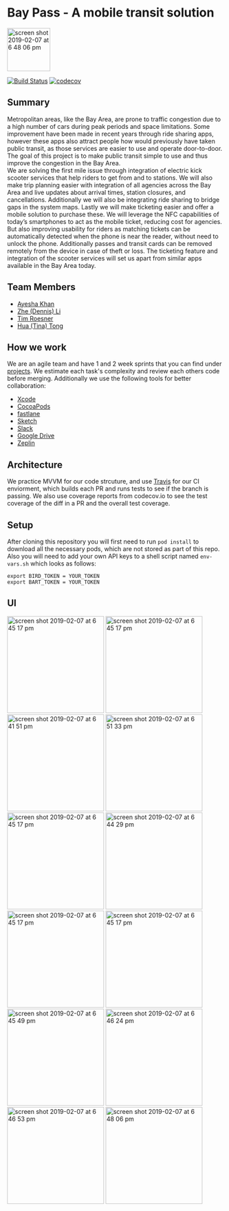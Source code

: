 # Bay Pass - A mobile transit solution
<img width="100" alt="screen shot 2019-02-07 at 6 48 06 pm" src="https://user-images.githubusercontent.com/13894518/52456509-e947af00-2b09-11e9-829d-f90d47ece779.png">  

[![Build Status](https://travis-ci.com/timroesner/BayPass.svg?token=WiAQGuCxgiespq3vmWc1&branch=master)](https://travis-ci.com/timroesner/BayPass)   [![codecov](https://codecov.io/gh/timroesner/BayPass/branch/master/graph/badge.svg?token=hasFyKFOq8)](https://codecov.io/gh/timroesner/BayPass)

## Summary
Metropolitan areas, like the Bay Area, are prone to traffic congestion due to a high number of cars during peak periods and space limitations. Some improvement have been made in recent years through ride sharing apps, however these apps also attract people how would previously have taken public transit, as those services are easier to use and operate door-to-door.
The goal of this project is to make public transit simple to use and thus improve the congestion in the Bay Area.  
We are solving the first mile issue through integration of electric kick scooter services that help riders to get from and to stations. We will also make trip planning easier with integration of all agencies across the Bay Area and live updates about arrival times, station closures, and cancellations. Additionally we will also be integrating ride sharing to bridge gaps in the system maps.  Lastly we will make ticketing easier and offer a mobile solution to purchase these. We will leverage the NFC capabilities of today’s smartphones to act as the mobile ticket, reducing cost for agencies. But also improving usability for riders as matching tickets can be automatically detected when the phone is near the reader, without need to unlock the phone. Additionally passes and transit cards can be removed remotely from the device in case of theft or loss.
The ticketing feature and integration of the scooter services will set us apart from similar apps available in the Bay Area today.  
  

## Team Members
- [Ayesha Khan](https://github.com/ayesha1)
- [Zhe (Dennis) Li](https://github.com/DennisLee)
- [Tim Roesner](https://github.com/timroesner)
- [Hua (Tina) Tong](https://github.com/thualing)

  
## How we work
We are an agile team and have 1 and 2 week sprints that you can find under [projects](https://github.com/timroesner/BayPass/projects). We estimate each task's complexity and review each others code before merging. Additionally we use the following tools for better collaboration:  
- [Xcode](https://developer.apple.com/xcode/)
- [CocoaPods](cocoapods.org)
- [fastlane](http://fastlane.tools/)
- [Sketch](https://sketchapp.com)
- [Slack](slack.com)
- [Google Drive](drive.google.com)
- [Zeplin](zeplin.io)

  
## Architecture
We practice MVVM for our code strcuture, and use [Travis](https://travis-ci.org) for our CI enviorment, which builds each PR and runs tests to see if the branch is passing. We also use coverage reports from codecov.io to see the test coverage of the diff in a PR and the overall test coverage. 


## Setup
After cloning this repository you will first need to run `pod install` to download all the necessary pods, which are not stored as part of this repo. Also you will need to add your own API keys to a shell script named `env-vars.sh` which looks as follows:
```
export BIRD_TOKEN = YOUR_TOKEN
export BART_TOKEN = YOUR_TOKEN
```

## UI 
<img width="225" alt="screen shot 2019-02-07 at 6 45 17 pm" src="https://user-images.githubusercontent.com/13894518/52455989-bd2b2e80-2b07-11e9-8f9f-733204af8554.png">
<img width="225" alt="screen shot 2019-02-07 at 6 45 17 pm" src="https://user-images.githubusercontent.com/13894518/52455990-be5c5b80-2b07-11e9-8735-1984ca2e1565.png">
<img width="225" alt="screen shot 2019-02-07 at 6 41 51 pm" src="https://user-images.githubusercontent.com/13894518/52456086-185d2100-2b08-11e9-93bb-8f32c7474a87.png">
<img width="225" alt="screen shot 2019-02-07 at 6 51 33 pm" src="https://user-images.githubusercontent.com/13894518/52456393-66beef80-2b09-11e9-9f78-4b501ff08c4b.png">
<img width="225" alt="screen shot 2019-02-07 at 6 45 17 pm" src="https://user-images.githubusercontent.com/13894518/52456137-4b9fb000-2b08-11e9-96c6-352993a63d79.png">
<img width="225" alt="screen shot 2019-02-07 at 6 44 29 pm" src="https://user-images.githubusercontent.com/13894518/52456167-696d1500-2b08-11e9-8300-22dd3279ad26.png">
<img width="225" alt="screen shot 2019-02-07 at 6 45 17 pm" src="https://user-images.githubusercontent.com/13894518/52456177-712cb980-2b08-11e9-9c40-b0934753df72.png">
<img width="225" alt="screen shot 2019-02-07 at 6 45 17 pm" src="https://user-images.githubusercontent.com/13894518/52456195-8570b680-2b08-11e9-8fca-d312b1ca6563.png">
<img width="225" alt="screen shot 2019-02-07 at 6 45 49 pm" src="https://user-images.githubusercontent.com/13894518/52456210-98838680-2b08-11e9-9d12-837ee5ebd778.png">
<img width="225" alt="screen shot 2019-02-07 at 6 46 24 pm" src="https://user-images.githubusercontent.com/13894518/52456231-ad601a00-2b08-11e9-8aee-90e41309dda2.png">
<img width="225" alt="screen shot 2019-02-07 at 6 46 53 pm" src="https://user-images.githubusercontent.com/13894518/52456259-bea92680-2b08-11e9-97eb-1e51e649cced.png">
<img width="225" alt="screen shot 2019-02-07 at 6 48 06 pm" src="https://user-images.githubusercontent.com/13894518/52456310-ea2c1100-2b08-11e9-9549-db4bdfd7e717.png">

